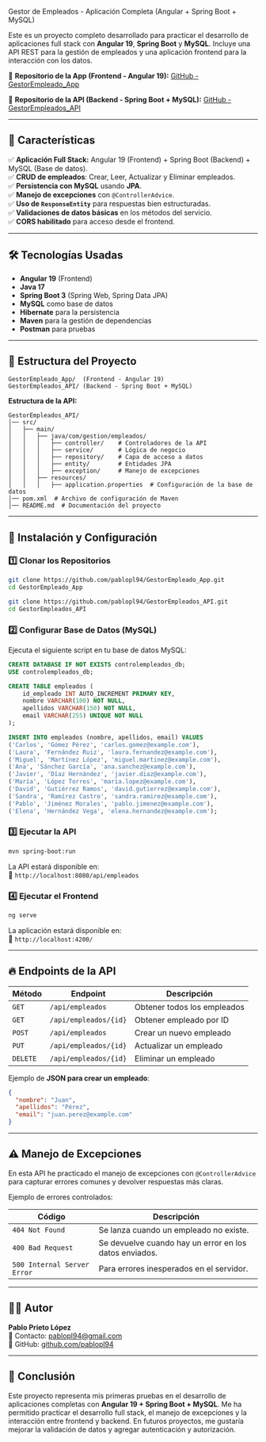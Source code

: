 Gestor de Empleados - Aplicación Completa (Angular + Spring Boot + MySQL)

Este es un proyecto completo desarrollado para practicar el desarrollo de aplicaciones full stack con **Angular 19**, **Spring Boot** y **MySQL**. Incluye una API REST para la gestión de empleados y una aplicación frontend para la interacción con los datos.

🔗 **Repositorio de la App (Frontend - Angular 19):** [GitHub - GestorEmpleado_App](https://github.com/pablopl94/GestorEmpleado_App)

🔗 **Repositorio de la API (Backend - Spring Boot + MySQL):** [GitHub - GestorEmpleados_API](https://github.com/pablopl94/GestorEmpleados_API)

---

## 🌟 Características

✅ **Aplicación Full Stack:** Angular 19 (Frontend) + Spring Boot (Backend) + MySQL (Base de datos).  
✅ **CRUD de empleados**: Crear, Leer, Actualizar y Eliminar empleados.  
✅ **Persistencia con MySQL** usando **JPA**.  
✅ **Manejo de excepciones** con `@ControllerAdvice`.  
✅ **Uso de `ResponseEntity`** para respuestas bien estructuradas.  
✅ **Validaciones de datos básicas** en los métodos del servicio.  
✅ **CORS habilitado** para acceso desde el frontend.  

---

## 🛠️ Tecnologías Usadas

- **Angular 19** (Frontend)
- **Java 17**
- **Spring Boot 3** (Spring Web, Spring Data JPA)
- **MySQL** como base de datos
- **Hibernate** para la persistencia
- **Maven** para la gestión de dependencias
- **Postman** para pruebas

---

## 📂 Estructura del Proyecto

```
GestorEmpleado_App/  (Frontend - Angular 19)
GestorEmpleados_API/ (Backend - Spring Boot + MySQL)
```

**Estructura de la API:**
```
GestorEmpleados_API/
│── src/
│   ├── main/
│   │   ├── java/com/gestion/empleados/
│   │   │   ├── controller/    # Controladores de la API
│   │   │   ├── service/       # Lógica de negocio
│   │   │   ├── repository/    # Capa de acceso a datos
│   │   │   ├── entity/        # Entidades JPA
│   │   │   ├── exception/     # Manejo de excepciones
│   │   ├── resources/
│   │   │   ├── application.properties  # Configuración de la base de datos
│── pom.xml  # Archivo de configuración de Maven
│── README.md  # Documentación del proyecto
```

---

## 📆 Instalación y Configuración

### **1️⃣ Clonar los Repositorios**
```bash
git clone https://github.com/pablopl94/GestorEmpleado_App.git
cd GestorEmpleado_App
```
```bash
git clone https://github.com/pablopl94/GestorEmpleados_API.git
cd GestorEmpleados_API
```

### **2️⃣ Configurar Base de Datos (MySQL)**

Ejecuta el siguiente script en tu base de datos MySQL:

```sql
CREATE DATABASE IF NOT EXISTS controlempleados_db;
USE controlempleados_db;

CREATE TABLE empleados (
    id_empleado INT AUTO_INCREMENT PRIMARY KEY,
    nombre VARCHAR(100) NOT NULL,
    apellidos VARCHAR(150) NOT NULL,
    email VARCHAR(255) UNIQUE NOT NULL
);

INSERT INTO empleados (nombre, apellidos, email) VALUES
('Carlos', 'Gómez Pérez', 'carlos.gomez@example.com'),
('Laura', 'Fernández Ruiz', 'laura.fernandez@example.com'),
('Miguel', 'Martínez López', 'miguel.martinez@example.com'),
('Ana', 'Sánchez García', 'ana.sanchez@example.com'),
('Javier', 'Díaz Hernández', 'javier.diaz@example.com'),
('María', 'López Torres', 'maria.lopez@example.com'),
('David', 'Gutiérrez Ramos', 'david.gutierrez@example.com'),
('Sandra', 'Ramírez Castro', 'sandra.ramirez@example.com'),
('Pablo', 'Jiménez Morales', 'pablo.jimenez@example.com'),
('Elena', 'Hernández Vega', 'elena.hernandez@example.com');
```

### **3️⃣ Ejecutar la API**
```bash
mvn spring-boot:run
```
La API estará disponible en:  
📍 `http://localhost:8080/api/empleados`

### **4️⃣ Ejecutar el Frontend**
```bash
ng serve
```
La aplicación estará disponible en:  
📍 `http://localhost:4200/`

---

## 🔥 Endpoints de la API

| Método | Endpoint               | Descripción |
|--------|------------------------|-------------|
| `GET`  | `/api/empleados`       | Obtener todos los empleados |
| `GET`  | `/api/empleados/{id}`  | Obtener empleado por ID |
| `POST` | `/api/empleados`       | Crear un nuevo empleado |
| `PUT`  | `/api/empleados/{id}`  | Actualizar un empleado |
| `DELETE` | `/api/empleados/{id}` | Eliminar un empleado |

Ejemplo de **JSON para crear un empleado**:
```json
{
  "nombre": "Juan",
  "apellidos": "Pérez",
  "email": "juan.perez@example.com"
}
```

---

## ⚠️ Manejo de Excepciones

En esta API he practicado el manejo de excepciones con `@ControllerAdvice` para capturar errores comunes y devolver respuestas más claras.

Ejemplo de errores controlados:

| Código | Descripción |
|--------|------------|
| `404 Not Found` | Se lanza cuando un empleado no existe. |
| `400 Bad Request` | Se devuelve cuando hay un error en los datos enviados. |
| `500 Internal Server Error` | Para errores inesperados en el servidor. |

---

## 👨‍💻 Autor
**Pablo Prieto López**  
📧 Contacto: [pablopl94@gmail.com](mailto:pabloprietolopez94@outlook.es)  
🔗 GitHub: [github.com/pablopl94](https://github.com/pablopl94)

---

## 🚀 Conclusión
Este proyecto representa mis primeras pruebas en el desarrollo de aplicaciones completas con **Angular 19 + Spring Boot + MySQL**. Me ha permitido practicar el desarrollo full stack, el manejo de excepciones y la interacción entre frontend y backend. En futuros proyectos, me gustaría mejorar la validación de datos y agregar autenticación y autorización.

